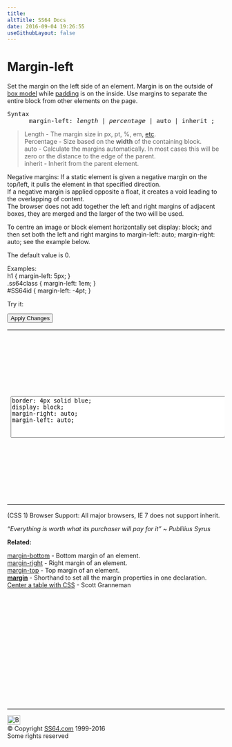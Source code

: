 ```yaml
---
title:
altTitle: SS64 Docs
date: 2016-09-04 19:26:55
useGithubLayout: false
---
```

<!-- #BeginLibraryItem "/Library/head_css.lbi" --><!-- #EndLibraryItem --><h1>Margin-left</h1>
<p> Set the margin on the left side of an element. Margin is on the outside of <a href="syntax-box-model.html">box model</a> while <a href="padding.html">padding</a> is on the inside. Use margins to separate the entire block from other elements on the page.</p>
<pre>Syntax
      margin-left: <i>length</i> | <i>percentage</i> | auto | inherit ;</pre>
<blockquote>
<p><span class="code">Length</span> - The margin size  in<span class="code"> px, pt, %, em,</span> <a href="syntax-units.html">etc</a>.<br>
<span class="code">Percentage</span> - Size based on the <b>width</b> of the containing block.<br>
<span class="code">auto</span> - Calculate the margins automatically. In most cases this will be zero or the distance to the edge of the parent.<br>
<span class="code">inherit</span> - Inherit from the parent element.</p>
</blockquote>
<p>Negative margins: If a static element is given a negative margin on the top/left, it pulls the element in that specified direction.<br>
If a negative margin is applied opposite a <span class="code">float</span>, it creates a void leading to the overlapping of content.<br>
The browser does not add together the left and right margins of adjacent  boxes, they are merged and  the larger of the two will be used.</p>
<p>To centre an image or block element horizontally set <span class="code">display: block;</span> and then set both the left and right margins to <span class="code">margin-left: auto;     margin-right: auto;</span> see the example below.</p>
<p>The default value is 0.</p>
<p>Examples:<br>
<span class="code">h1 { margin-left: 5px;  }<br>
.ss64class { margin-left: 1em; }</span><br>
<span class="code">#SS64id { margin-left: -4pt;  }</span>    <br>
</p>
<p>Try it:</p><input type="button" onclick="ApplyStyle()" value="Apply Changes">
<table>
  <tbody><tr>
    <td><textarea name="tryit" id="trycode" cols="60" rows="6" onfocus="this.style.background='#fff';" onblur="this.style.background='#eee';" tabindex="1">border: 4px solid blue;
display: block;
margin-right: auto;
margin-left: auto;
</textarea></td>
    <td><div style="border: 1px solid orange">
<div>This is a sample of text with a CSS border (shown in orange)  <img src="../images/smile.jpg" id="tryresult" width="76" height="95" alt="smile">  and an inline image that we can apply CSS formatting to.</div></div></td>
  </tr>
</tbody></table>
<p>(CSS 1) Browser Support:  All major browsers, IE 7 does not support inherit.</p>
<p class="quote"><i>“Everything is worth what its purchaser will pay for it” ~ Publilius Syrus</i></p><p><b>Related:</b></p>
<p><a href="margin-bottom.html">margin-bottom</a> - Bottom margin of an element.<br>
<a href="margin-right.html">margin-right</a> - Right margin of an element.<br>
<a href="margin-top.html">margin-top</a> - Top margin of an element.<br>
<b><a href="margin.html">margin</a></b> - Shorthand to set all the margin properties in one declaration.<br>
<a href="http://www.granneman.com/webdev/coding/css/centertables/">Center a table with CSS</a> - Scott Granneman</p><!-- #BeginLibraryItem "/Library/foot_css.lbi" --><p>
<!-- CSS -->
<ins class="adsbygoogle" style="display:inline-block;width:300px;height:250px" data-ad-client="ca-pub-6140977852749469" data-ad-slot="2739097502"></ins>
<script>
(adsbygoogle = window.adsbygoogle || []).push({});
</script></p>
<hr>
<div id="bl" class="footer"><a href="margin-left.html#"><img src="../images/top.png" width="30" height="22" alt="Back to the Top"></a></div>
<div id="br" class="footer, tagline">© Copyright <a href="../index.html">SS64.com</a> 1999-2016<br>
Some rights reserved</div><!-- #EndLibraryItem -->

